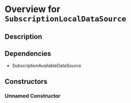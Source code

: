 # Overview for `SubscriptionLocalDataSource`

## Description



## Dependencies

- SubscriptionAvailableDataSource

## Constructors

### Unnamed Constructor


